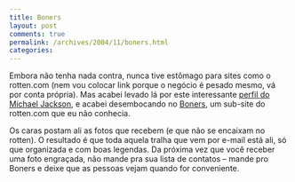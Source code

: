 ```yaml
---
title: Boners
layout: post
comments: true
permalink: /archives/2004/11/boners.html
categories:
---
```

Embora não tenha nada contra, nunca tive estômago para sites como o rotten.com (nem vou colocar link porque o negócio é pesado mesmo, vá por conta própria). Mas acabei levado lá por este interessante <a href="http://www.rotten.com/library/bio/entertainers/music/michael-jackson/" >perfil do Michael Jackson</a>, e acabei desembocando no <a href="http://www.boners.com/" >Boners</a>, um sub-site do rotten.com que eu não conhecia.

Os caras postam ali as fotos que recebem (e que não se encaixam no rotten). O resultado é que toda aquela tralha que vem por e-mail está ali, só que organizada e com boas legendas. Da próxima vez que você receber uma foto engraçada, não mande pra sua lista de contatos &#8211; mande pro Boners e deixe que as pessoas vejam quando for conveniente.